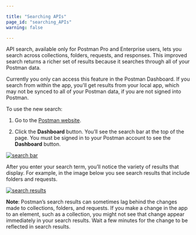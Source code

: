 ```yaml
---

title: "Searching APIs"
page_id: "searching_APIs"
warning: false

---
```


API search, available only for Postman Pro and Enterprise users, lets you search across collections, folders, requests, and responses. This improved search returns a richer set of results because it searches through all of your Postman data.

Currently you only can access this feature in the Postman Dashboard. If you search from within the app, you'll get results from your local app, which may not be synced to all of your Postman data, if you are not signed into Postman.  

To use the new search:

1. Go to the [Postman website](https://www.getpostman.com).

1. Click the **Dashboard** button. You’ll see the search bar at the top of the page. You must be signed in to your Postman account to see the **Dashboard** button.

[![search bar](https://s3.amazonaws.com/postman-static-getpostman-com/postman-docs/WS-API-search-bar-1.png)](https://s3.amazonaws.com/postman-static-getpostman-com/postman-docs/WS-API-search-bar-1.png)

After you enter your search term, you’ll notice the variety of results that display. For example, in the image below you see search results that include folders and requests.

[![search results](https://s3.amazonaws.com/postman-static-getpostman-com/postman-docs/WS-results-search-dashboard-1a.png)](https://s3.amazonaws.com/postman-static-getpostman-com/postman-docs/WS-results-search-dashboard-1a.png)

**Note**: Postman’s search results can sometimes lag behind the changes made to collections, folders, and requests. If you make a change in the app to an element, such as a collection, you might not see that change appear immediately in your search results. Wait a few minutes for the change to be reflected in search results.
